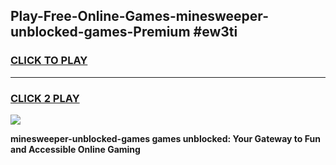 
## Play-Free-Online-Games-minesweeper-unblocked-games-Premium #ew3ti
<h3>
<a href="https://premium.freeplayer.one?title=minesweeper-unblocked-games&ref=8M">CLICK TO PLAY</a></h3>
<hr>

<h3>
<a href="https://premium.freeplayer.one?title=minesweeper-unblocked-games&ref=8M">CLICK 2 PLAY</a>
  
</h3>

<a href="https://premium.freeplayer.one?title=minesweeper-unblocked-games&ref=8M"><img src="https://clearcache.store/games.png"></a>


**minesweeper-unblocked-games games unblocked: Your Gateway to Fun and Accessible Online Gaming**
